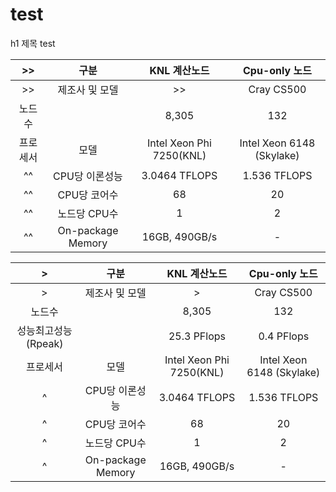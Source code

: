 # test
h1 제목
test


|>>|구분|KNL 계산노드|Cpu-only 노드|
|:---:|:---:|:---:|:---:|
|>>|제조사 및 모델|>>|Cray CS500|
|노드수||8,305|132|
|프로세서|모델|Intel Xeon Phi 7250(KNL)|Intel Xeon 6148 (Skylake)|
|^^|CPU당 이론성능|3.0464 TFLOPS|1.536 TFLOPS|
|^^|CPU당 코어수|68|20|
|^^|노드당 CPU수|1|2|
|^^|On-package Memory|16GB, 490GB/s|-|



|>|구분|KNL 계산노드|Cpu-only 노드|
|:---:|:---:|:---:|:---:|
|>|제조사 및 모델|>|Cray CS500|
|노드수||8,305|132|
|성능최고성능(Rpeak)||25.3 PFlops|0.4 PFlops|
|프로세서|모델|Intel Xeon Phi 7250(KNL)|Intel Xeon 6148 (Skylake)|
|^|CPU당 이론성능|3.0464 TFLOPS|1.536 TFLOPS|
|^|CPU당 코어수|68|20|
|^|노드당 CPU수|1|2|
|^|On-package Memory|16GB, 490GB/s|-|
